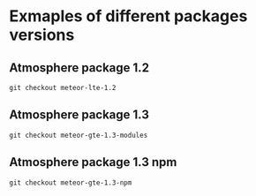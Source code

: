 # Exmaples of different packages versions
## Atmosphere package 1.2
`git checkout meteor-lte-1.2`
## Atmosphere package 1.3
`git checkout meteor-gte-1.3-modules`
## Atmosphere package 1.3 npm
`git checkout meteor-gte-1.3-npm`
